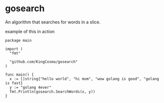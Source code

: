 # gosearch
An algorithm that searches for words in a slice.

example of this in action

```
package main

import (
  "fmt"

  "github.com/KingCosma/gosearch"
)

func main() {
  x := []string{"hello world", "hi mom", "wow golang is good", "golang is fast}
  y := "golang 4ever"
  fmt.Println(gosearch.SearchWords(x, y))
}


```
